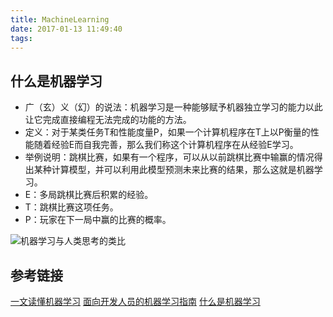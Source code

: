 ```yaml
---
title: MachineLearning
date: 2017-01-13 11:49:40
tags:
---
```


## 什么是机器学习
+ 广（玄）义（幻）的说法：机器学习是一种能够赋予机器独立学习的能力以此让它完成直接编程无法完成的功能的方法。
+ 定义：对于某类任务T和性能度量P，如果一个计算机程序在T上以P衡量的性能随着经验E而自我完善，那么我们称这个计算机程序在从经验E学习。
+ 举例说明：跳棋比赛，如果有一个程序，可以从以前跳棋比赛中输赢的情况得出某种计算模型，并可以利用此模型预测未来比赛的结果，那么这就是机器学习。
 + E：多局跳棋比赛后积累的经验。
 + T：跳棋比赛这项任务。
 + P：玩家在下一局中赢的比赛的概率。

![机器学习与人类思考的类比](ml_define.png)
 






 ## 参考链接
 [一文读懂机器学习](http://www.36dsj.com/archives/20382)
 [面向开发人员的机器学习指南](http://blog.jobbole.com/109702/)
 [什么是机器学习](https://www.zhihu.com/question/33892253)